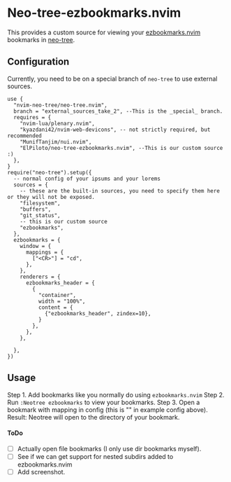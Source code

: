 # Neo-tree-ezbookmarks.nvim

This provides a custom source for viewing your [ezbookmarks.nvim](https://github.com/lifer0se/ezbookmarks.nvim) bookmarks in [neo-tree](https://github.com/nvim-neo-tree/neo-tree.nvim).

## Configuration

Currently, you need to be on a special branch of `neo-tree` to use external sources.

```
use {
  "nvim-neo-tree/neo-tree.nvim",
  branch = "external_sources_take_2", --This is the _special_ branch.
  requires = {
    "nvim-lua/plenary.nvim",
    "kyazdani42/nvim-web-devicons", -- not strictly required, but recommended
    "MunifTanjim/nui.nvim",
    "ElPiloto/neo-tree-ezbookmarks.nvim", --This is our custom source :)
  },
}
require("neo-tree").setup({
  -- normal config of your ipsums and your lorems
  sources = {
    -- these are the built-in sources, you need to specify them here or they will not be exposed.
    "filesystem",
    "buffers",
    "git_status",
    -- this is our custom source
    "ezbookmarks",
  },
  ezbookmarks = {
    window = {
      mappings = {
        ["<CR>"] = "cd",
      },
    },
    renderers = {
      ezbookmarks_header = {
        {
          "container",
          width = "100%",
          content = {
            {"ezbookmarks_header", zindex=10},
          }
        },
      },
    },

  },
})
```

## Usage

Step 1. Add bookmarks like you normally do using `ezbookmarks.nvim`
Step 2. Run `:Neotree ezbookmarks` to view your bookmarks.
Step 3. Open a bookmark with mapping in config (this is "<CR>" in example config above).
Result: Neotree will open to the directory of your bookmark.

#### ToDo

- [ ] Actually open file bookmarks (I only use dir bookmarks myself).
- [ ] See if we can get support for nested subdirs added to ezbookmarks.nvim
- [ ] Add screenshot.
